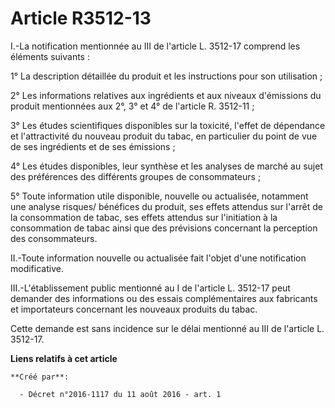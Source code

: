 # Article R3512-13

I.-La notification mentionnée au III de l'article L. 3512-17 comprend les éléments suivants : 

1° La description détaillée du produit et les instructions pour son utilisation ; 

2° Les informations relatives aux ingrédients et aux niveaux d'émissions du produit mentionnées aux 2°, 3° et 4° de l'article
R. 3512-11 ; 

3° Les études scientifiques disponibles sur la toxicité, l'effet de dépendance et l'attractivité du nouveau produit du tabac,
en particulier du point de vue de ses ingrédients et de ses émissions ; 

4° Les études disponibles, leur synthèse et les analyses de marché au sujet des préférences des différents groupes de
consommateurs ; 

5° Toute information utile disponible, nouvelle ou actualisée, notamment une analyse risques/ bénéfices du produit, ses
effets attendus sur l'arrêt de la consommation de tabac, ses effets attendus sur l'initiation à la consommation de tabac
ainsi que des prévisions concernant la perception des consommateurs. 

II.-Toute information nouvelle ou actualisée fait l'objet d'une notification modificative. 

III.-L'établissement public mentionné au I de l'article L. 3512-17 peut demander des informations ou des essais
complémentaires aux fabricants et importateurs concernant les nouveaux produits du tabac. 

Cette demande est sans incidence sur le délai mentionné au III de l'article L. 3512-17.

**Liens relatifs à cet article**

	**Créé par**:

	  - Décret n°2016-1117 du 11 août 2016 - art. 1

